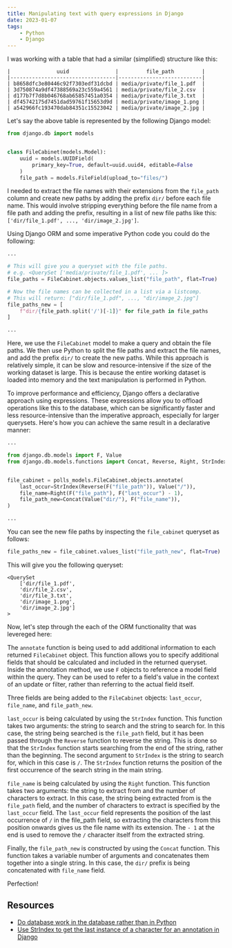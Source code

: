 ```yaml
---
title: Manipulating text with query expressions in Django
date: 2023-01-07
tags:
    - Python
    - Django
---
```


I was working with a table that had a similar (simplified) structure like this:

```
|               uuid               |         file_path         |
|----------------------------------|---------------------------|
| b8658dfc3e80446c92f7303edf31dcbd | media/private/file_1.pdf  |
| 3d750874a9df47388569a23c559a4561 | media/private/file_2.csv  |
| d177b7f7d8b046768ab65857451a0354 | media/private/file_3.txt  |
| df45742175d7451dad59761f15653d9d | media/private/image_1.png |
| a542966fc193470dab84351c15523042 | media/private/image_2.jpg |
```

Let's say the above table is represented by the following Django model:

```python
from django.db import models


class FileCabinet(models.Model):
    uuid = models.UUIDField(
        primary_key=True, default=uuid.uuid4, editable=False
    )
    file_path = models.FileField(upload_to="files/")
```

I needed to extract the file names with their extensions from the `file_path` column and
create new paths by adding the prefix `dir/` before each file name. This would involve
stripping everything before the file name from a file path and adding the prefix,
resulting in a list of new file paths like this:
`['dir/file_1.pdf', ..., 'dir/image_2.jpg']`.

Using Django ORM and some imperative Python code you could do the following:

```python
...

# This will give you a queryset with the file paths.
# e.g. <QuerySet ['media/private/file_1.pdf', ... ]>
file_paths = FileCabinet.objects.values_list("file_path", flat=True)

# Now the file names can be collected in a list via a listcomp.
# This will return: ["dir/file_1.pdf", ..., "dir/image_2.jpg"]
file_paths_new = [
    f"dir/{file_path.split('/')[-1]}" for file_path in file_paths
]

...
```

Here, we use the `FileCabinet` model to make a query and obtain the file paths. We then
use Python to split the file paths and extract the file names, and add the prefix `dir/`
to create the new paths. While this approach is relatively simple, it can be slow and
resource-intensive if the size of the working dataset is large. This is because the
entire working dataset is loaded into memory and the text manipulation is performed in
Python.

To improve performance and efficiency, Django offers a declarative approach using
expressions. These expressions allow you to offload operations like this to the
database, which can be significantly faster and less resource-intensive than the
imperative approach, especially for larger querysets. Here's how you can achieve the
same result in a declarative manner:

```python
...

from django.db.models import F, Value
from django.db.models.functions import Concat, Reverse, Right, StrIndex


file_cabinet = polls_models.FileCabinet.objects.annotate(
    last_occur=StrIndex(Reverse(F("file_path")), Value("/")),
    file_name=Right(F("file_path"), F("last_occur") - 1),
    file_path_new=Concat(Value("dir/"), F("file_name")),
)

...
```

You can see the new file paths by inspecting the `file_cabinet` queryset as follows:

```python
file_paths_new = file_cabinet.values_list("file_path_new", flat=True)
```

This will give you the following queryset:

```
<QuerySet
    ['dir/file_1.pdf',
    'dir/file_2.csv',
    'dir/file_3.txt',
    'dir/image_1.png',
    'dir/image_2.jpg']
>
```

Now, let's step through the each of the ORM functionality that was levereged here:

The `annotate` function is being used to add additional information to each returned
`FileCabinet` object. This function allows you to specify additional fields that should
be calculated and included in the returned queryset. Inside the annotation method, we
use `F` objects to reference a model field within the query. They can be used to
refer to a field's value in the context of an update or filter, rather than referring
to the actual field itself.

Three fields are being added to the `FileCabinet` objects: `last_occur`, `file_name`,
and `file_path_new`.

`last_occur` is being calculated by using the `StrIndex` function. This function takes
two arguments: the string to search and the string to search for. In this case, the
string being searched is the `file_path` field, but it has been passed through the
`Reverse` function to reverse the string. This is done so that the `StrIndex` function
starts searching from the end of the string, rather than the beginning. The second
argument to `StrIndex` is the string to search for, which in this case is `/`. The
`StrIndex` function returns the position of the first occurrence of the search string in
the main string.

`file_name` is being calculated by using the `Right` function. This function takes two
arguments: the string to extract from and the number of characters to extract. In this
case, the string being extracted from is the `file_path` field, and the number of
characters to extract is specified by the `last_occur` field. The `last_occur` field
represents the position of the last occurrence of `/` in the file_path field, so
extracting the characters from this position onwards gives us the file name with its
extension. The `- 1` at the end is used to remove the `/` character itself from the
extracted string.

Finally, the `file_path_new` is constructed by using the `Concat` function. This
function takes a variable number of arguments and concatenates them together into a
single string. In this case, the `dir/` prefix is being concatenated with `file_name`
field.

Perfection!

## Resources

* [Do database work in the database rather than in Python][1]
* [Use StrIndex to get the last instance of a character for an annotation in Django][2]

[1]: https://docs.djangoproject.com/en/4.1/topics/db/optimization/#do-database-work-in-the-database-rather-than-in-python
[2]: https://stackoverflow.com/questions/67030571/django-use-strindex-to-get-the-last-instance-of-a-character-for-an-annotation
